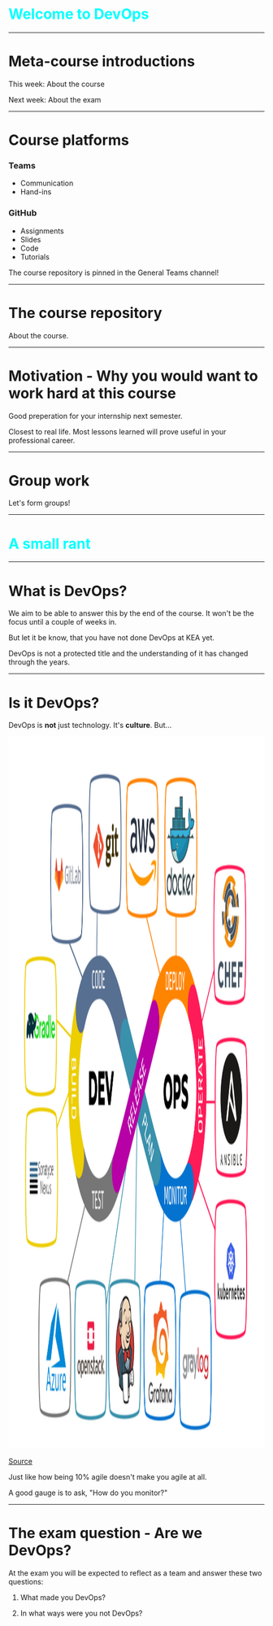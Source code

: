 
<div class="title-card" style="color: cyan;">
    <h1>Welcome to DevOps</h1>
</div>
 

---

# Meta-course introductions

This week: About the course

Next week: About the exam

---

# Course platforms

### Teams 

- Communication
- Hand-ins

### GitHub

- Assignments
- Slides
- Code 
- Tutorials

The course repository is pinned in the General Teams channel!


---

# The course repository

About the course.

<!-- todo link to the repository and go through  -->


---

# Motivation - Why you would want to work hard at this course

Good preperation for your internship next semester. 

Closest to real life. Most lessons learned will prove useful in your professional career. 

---

# Group work

Let's form groups!


---

<div class="title-card" style="color: cyan;">
    <h1>A small rant</h1>
</div>

---

# What is DevOps?

We aim to be able to answer this by the end of the course. It won't be the focus until a couple of weeks in.

But let it be know, that you have not done DevOps at KEA yet. 

DevOps is not a protected title and the understanding of it has changed through the years.

---

# Is it DevOps?

DevOps is **not** just technology. It's **culture**. But...

<img src="./assets/devops_technologies.png" alt="devops 8" style="height: 35vh;">

[Source](https://shalb.com/blog/what-is-devops-and-where-is-it-applied/)

Just like how being 10% agile doesn't make you agile at all. 

A good gauge is to ask, "How do you monitor?" 

---

# The exam question - Are we DevOps?

At the exam you will be expected to reflect as a team and answer these two questions:

1. What made you DevOps?

2. In what ways were you not DevOps?

